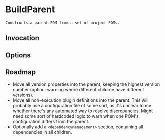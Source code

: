 # BuildParent

    Constructs a parent POM from a set of project POMs.


## Invocation

## Options

## Roadmap

*   Move all version properties into the parent, keeping the highest version number (option: warning where different
    children have different versions).
*   Move all non-execution plugin definitions into the parent. This will probably use a configuration file of some
    sort, as it's unclear to me whether there's any automated way to resolve discrepancies. Might need some sort of
    hardcoded logic to warn when one POM's configuration differs from the parent.
*   Optionally add a `<dependencyManagement>` section, containing all dependencies in all children.
